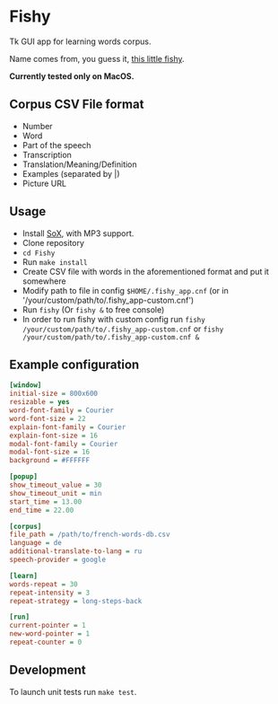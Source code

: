 # Fishy

Tk GUI app for learning words corpus.

Name comes from, you guess it, [this little fishy](https://en.wikipedia.org/wiki/List_of_races_and_species_in_The_Hitchhiker%27s_Guide_to_the_Galaxy#Babel_fish).

**Currently tested only on MacOS.**


## Corpus CSV File format

- Number
- Word
- Part of the speech
- Transcription
- Translation/Meaning/Definition
- Examples (separated by |)
- Picture URL


## Usage

* Install [SoX](http://sox.sourceforge.net), with MP3 support.
* Clone repository
* `cd Fishy`
* Run `make install`
* Create CSV file with words in the aforementioned format and put it somewhere
* Modify path to file in config `$HOME/.fishy_app.cnf` (or in '/your/custom/path/to/.fishy_app-custom.cnf')
* Run `fishy` (Or `fishy &` to free console)
* In order to run fishy with custom config run `fishy /your/custom/path/to/.fishy_app-custom.cnf` or
`fishy /your/custom/path/to/.fishy_app-custom.cnf &`


## Example configuration
```ini
[window]
initial-size = 800x600
resizable = yes
word-font-family = Courier
word-font-size = 22
explain-font-family = Courier
explain-font-size = 16
modal-font-family = Courier
modal-font-size = 16
background = #FFFFFF

[popup]
show_timeout_value = 30
show_timeout_unit = min
start_time = 13.00
end_time = 22.00

[corpus]
file_path = /path/to/french-words-db.csv
language = de
additional-translate-to-lang = ru
speech-provider = google

[learn]
words-repeat = 30
repeat-intensity = 3
repeat-strategy = long-steps-back

[run]
current-pointer = 1
new-word-pointer = 1
repeat-counter = 0
```


## Development

To launch unit tests run `make test`.
